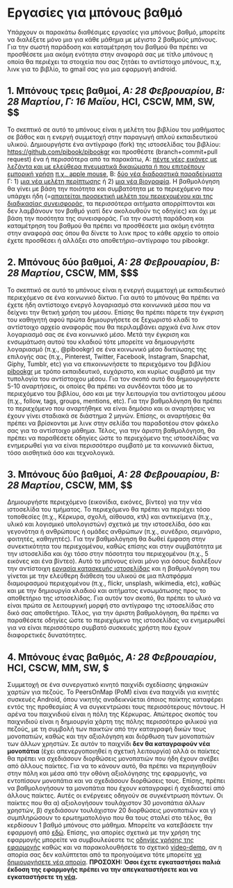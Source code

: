 # Εργασίες για μπόνους βαθμό

Υπάρχουν οι παρακάτω διαθέσιμες εργασίες για μπόνους βαθμό, μπορείτε να διαλέξετε μόνο μια για κάθε μάθημα με μέγιστο 2 βαθμούς μπόνους. Για την σωστή παράδοση και καταμέτρηση του βαθμού θα πρέπει να προσθέσετε μια ακόμη ενότητα στην αναφορά σας με τίτλο μπόνους η οποία θα περιέχει τα στοιχεία που σας ζητάει το αντίστοιχο μπόνους, π.χ, λινκ για το βιβλίο, το gmail σας για μια εφαρμογή android.

## 1. Μπόνους τρεις βαθμοί, *A: 28 Φεβρουαρίου*, *Β: 28 Μαρτίου*, *Γ: 16 Μαϊου*, HCI, CSCW, MM, SW, $$

Το σκεπτικό σε αυτό το μπόνους είναι η μελέτη του βιβλίου του μαθήματος σε βάθος και η ενεργή συμμετοχή στην παραγωγή απλού εκπαιδευτικού υλικού. Δημιουργήστε ένα αντίγραφο (fork) της ιστοσελίδας του βιβλίου: https://github.com/pibook/pibookgr και προσθέστε (branch+commit+pull request) ένα ή περισσότερα από τα παρακάτω, A: [πέντε νέες εικόνες με λεζάντα και με ελεύθερα πνευματικά δικαιώματα ή που επιτρέπουν εμπορική χρήση](https://github.com/pibook/pibookgr/tree/gh-pages/_gallery) [π.χ., apple mouse](https://raw.githubusercontent.com/pibook/pibookgr/gh-pages/_gallery/apple-mouse.md), Β: [δύο νέα διαδραστικά παραδείγματα](https://github.com/pibook/pibookgr/tree/gh-pages/_remix) Γ: 1) [μια νέα μελέτη περίπτωσης](https://github.com/pibook/pibookgr/tree/gh-pages/_case-study) ή 2) [μια νέα βιογραφία](https://github.com/pibook/pibookgr/tree/gh-pages/_biography). Η βαθμολόγηση θα γίνει με βάση την ποιότητα και συμβατότητα με το περιεχόμενο που υπάρχει ήδη (=[απαιτείται προσεκτική μελέτη του περιεχομένου και της διαδικασίας συνεισφοράς](http://www.pibook.gr/contribute/), τα περισσότερα αιτήματα απορρίπτονται και δεν λαμβάνουν τον βαθμό γιατί δεν ακολουθούν τις οδηγίες) και όχι με βάση την ποσότητα της συνεισφοράς. Για την σωστή παράδοση και καταμέτρηση του βαθμού θα πρέπει να προσθέσετε μια ακόμη ενότητα στην αναφορά σας όπου θα δίνετε τo λινκ προς το κάθε αρχείο το οποίο έχετε προσθέσει ή αλλάξει στο αποθετήριο-αντίγραφο του pibookgr.

## 2. Μπόνους δύο βαθμοί, *A: 28 Φεβρουαρίου*, *Β: 28 Μαρτίου*, CSCW, MM, $$$

Το σκεπτικό σε αυτό το μπόνους είναι η ενεργή συμμετοχή με εκπαιδευτικό περιεχόμενο σε ένα κοινωνικό δίκτυο. Για αυτό το μπόνους θα πρέπει να έχετε ήδη αντίστοιχο ενεργό λογαριασμό στα κοινωνικά μέσα που να δείχνει την θετική χρήση του μέσου. Επίσης θα πρέπει πάρετε την έγκριση του καθηγητή αφού πρώτα δημιουργήσετε σε ξεχωριστό κλαδί το αντίστοιχο αρχείο αναφοράς που θα περιλαμβάνει αρχικά ένα λινκ στον λογαριασμό σας σε ένα κοινωνικό μέσο. Μετά την έγκριση και ενσωμάτωση αυτού του κλαδιού τότε μπορείτε να δημιουργήστε λογαριασμό (π.χ., @pibookgr) σε ένα κοινωνικό μέσο δικτύωσης της επιλογής σας (π.χ., Pinterest, Twitter, Facebook, Instagram, Snapchat, Giphy, Tumblr, etc) για να επικοινωνήσετε το περιεχόμενο του βιβλίου [pibookgr](www.pibook.gr) με τρόπο εκπαιδευτικό, ευχάριστο, και κυρίως συμβατό με την τυπολογία του αντίστοιχου μέσου. Για τον σκοπό αυτό θα δημιουργήσετε 5-10 αναρτήσεις, οι οποίες θα πρέπει να συνδέονται τόσο με το περιεχόμενο του βιβλίου, όσο και με την λειτουργία του αντίστοιχου μέσου (π.χ., follow, tags, groups, mentions, etc). Για την βαθμολόγηση θα πρέπει το περιεχόμενο που αναρτήθηκε να είναι δημόσιο και οι αναρτήσεις να έχουν γίνει σταδιακά σε διάστημα 2 μηνών. Επίσης, οι αναρτήσεις θα πρέπει να βρίσκονται με λινκ στην σελίδα του παραδοτέου στον φάκελο σας για το αντίστοιχο μάθημα. Τέλος, για την άριστη βαθμολόγηση, θα πρέπει να παραθέσετε οδηγίες ώστε το περιεχόμενο της ιστοσελίδας να ενημερωθεί για να είναι περισσότερο συμβατό με τα κοινωνικά δίκτυα, τόσο αισθητικά όσο και τεχνολογικά.


## 3. Μπόνους δύο βαθμοί, *A: 28 Φεβρουαρίου*, *Β: 28 Μαρτίου*, CSCW, MM, $$

Δημιουργήστε περιεχόμενο (εικονίδια, εικόνες, βίντεο) για την νέα ιστοσελίδα του τμήματος. Το περιεχόμενο θα πρέπει να περιέχει τόσο τοποθεσίες (π.χ., Κέρκυρα, σχολή, αίθουσα, κτλ) και αντικείμενα (π.χ., υλικό και λογισμικό υπολογιστών) σχετικά με την ιστοσελίδα, όσο και γεγονότηα ή ανθρώπους ή ομάδες ανθρώπων (π.χ., συνέδριο, σεμινάριο, φοιτητές, καθηγητές). Για την βαθμολόγηση θα δωθεί έμφαση στην συνεκτικότητα του περιεχομένου, καθώς επίσης και στην συμβατότητα με την ιστοσελίδα και όχι τόσο στην πόσοτητα του περιεχομένου (π.χ., 5 εικόνες και ένα βίντεο). Αυτό το μπόνους είναι μόνο για όσους διαλέξουν την αντίστοιχη [εργασία κατασκευής ιστοσελίδας](/projects/sitedi/) και η βαθμολόγηση του γίνεται με την ελεύθερη διάθεση του υλικού σε μια πλατφόρμα διαμοιρασμού περιεχομένου (π.χ., flickr, unsplash, wikimedia, etc), καθώς και με την δημιουργία κλαδιού και αιτήματος ενσωμάτωσης προς το αποθετήριο της ιστοσελίδας. Για αυτόν τον σκοπό, θα πρέπει το υλικό να είναι πρώτα σε λειτουργική μορφή στο αντίγραφο της ιστοσελίδας στο δικό σας αποθετήριο. Τέλος, για την άριστη βαθμολόγηση, θα πρέπει να παραθέσετε οδηγίες ώστε το περιεχόμενο της ιστοσελίδας να ενημερωθεί για να είναι περισσότερο συμβατό συσκευές χρήστη που έχουν διαφορετικές δυνατότητες.

## 4. Μπόνους ένας βαθμός, *A: 28 Φεβρουαρίου*, HCI, CSCW, MM, SW, $
 
Συμμετοχή σε ένα συνεργατικό κινητό παιχνίδι σχεδίασης ψηφιακών χαρτών για πεζούς. 
Το PeersOnMap (PoM) είναι ένα παιχνίδι για κινητές συσκευές Android, όπου νικητής αναδεικνύεται όποιος παίκτης καταφέρει εντός της προθεσμίας A να συγκεντρώσει τους περισσότερους πόντους. Η αρένα του παιχνιδιού είναι η πόλη της Κέρκυρας.
Απώτερος σκοπός του παιχνιδιού είναι η δημιουργία χάρτη της πόλης περισσότερο φιλικού για πεζούς, με τη συμβολή των παικτών από την καταγραφή δικών τους μονοπατιών, καθώς και την αξιολόγηση και διόρθωση των μονοπατιών των άλλων χρηστών.
Σε αυτόν το παιχνίδι **δεν θα καταγραφούν νέα μονοπάτια** (έχει απενεργοποιηθεί η σχετική λειτουργία) αλλά οι παίκτες θα πρέπει να σχεδιάσουν διορθώσεις μονοπατιών που ήδη έχουν ανέβει από άλλους παίκτες. Για να το κάνουν αυτό, θα πρέπει να περιηγηθούν στην πόλη και μέσα από την οθόνη αξιολόγησης της εφαρμογής, να εντοπίσουν μονοπάτια και να σχεδιάσουν διορθώσεις τους. Επίσης, πρέπει να βαθμολογήσουν τα μονοπάτια που έχουν καταγραφεί ή σχεδιαστεί από άλλους παίκτες. Αυτές οι ενέργειες οδηγούν σε συγκέντρωση πόντων.
Οι παίκτες που θα α) αξιολογήσουν τουλάχιστον 30 μονοπάτια άλλων χρηστών, β) σχεδιάσουν τουλάχιστον 20 διορθώσεις μονοπατιών και γ) συμπληρώσουν το ερωτηματολόγιο που θα τους σταλεί στο τέλος, θα κερδίσουν 1 βαθμό μπόνους στο μάθημα.
Μπορείτε να κατεβάσετε την εφαρμογή από [εδώ](https://peersonmap.herokuapp.com/application/PoM_no_record.apk). Επίσης, για απορίες σχετικά με την χρήση της εφαρμογής μπορείτε να συμβουλεύεστε τις [οδηγίες χρήσης της εφαρμογής](https://docs.google.com/document/d/11hy4Pa3UWqbURRZehPpc0p4L7FqNMcYX-FuShpQL_vw/edit?usp=sharing) καθώς και να παρακολουθήσετε το σχετικό [video-demo](https://drive.google.com/open?id=0B3VuVg8fNizAWTRoZXlOTnRwMzQ), αν η απορία σας δεν καλύπτεται από τα προηγούμενα τότε μπορείτε [να δημιουργήσετε νέα απορία](https://github.com/courses-ionio/help/issues/19).
**ΠΡΟΣΟΧΗ: Όσοι έχετε εγκαταστήσει παλιά έκδοση της εφαρμογής πρέπει να την απεγκαταστήσετε και να εγκαταστήσετε τη [νέα](https://peersonmap.herokuapp.com/application/PoM_no_record.apk).**
